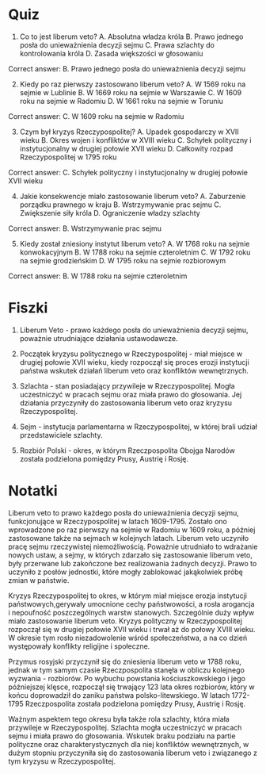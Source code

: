  # Quiz

1. Co to jest liberum veto?
A. Absolutna władza króla
B. Prawo jednego posła do unieważnienia decyzji sejmu
C. Prawa szlachty do kontrolowania króla
D. Zasada większości w głosowaniu

Correct answer: B. Prawo jednego posła do unieważnienia decyzji sejmu

2. Kiedy po raz pierwszy zastosowano liberum veto?
A. W 1569 roku na sejmie w Lublinie
B. W 1669 roku na sejmie w Warszawie
C. W 1609 roku na sejmie w Radomiu
D. W 1661 roku na sejmie w Toruniu

Correct answer: C. W 1609 roku na sejmie w Radomiu

3. Czym był kryzys Rzeczypospolitej?
A. Upadek gospodarczy w XVII wieku
B. Okres wojen i konfliktów w XVIII wieku
C. Schyłek polityczny i instytucjonalny w drugiej połowie XVII wieku
D. Całkowity rozpad Rzeczypospolitej w 1795 roku

Correct answer: C. Schyłek polityczny i instytucjonalny w drugiej połowie XVII wieku

4. Jakie konsekwencje miało zastosowanie liberum veto?
A. Zaburzenie porządku prawnego w kraju
B. Wstrzymywanie prac sejmu
C. Zwiększenie siły króla
D. Ograniczenie władzy szlachty

Correct answer: B. Wstrzymywanie prac sejmu

5. Kiedy został zniesiony instytut liberum veto?
A. W 1768 roku na sejmie konwokacyjnym
B. W 1788 roku na sejmie czteroletnim
C. W 1792 roku na sejmie grodzieńskim
D. W 1795 roku na sejmie rozbiorowym

Correct answer: B. W 1788 roku na sejmie czteroletnim

# Fiszki

1. Liberum Veto - prawo każdego posła do unieważnienia decyzji sejmu, poważnie utrudniające działania ustawodawcze.

2. Początek kryzysu politycznego w Rzeczypospolitej - miał miejsce w drugiej połowie XVII wieku, kiedy rozpoczął się proces erozji instytucji państwa wskutek działań liberum veto oraz konfliktów wewnętrznych.

3. Szlachta - stan posiadający przywileje w Rzeczypospolitej. Mogła uczestniczyć w pracach sejmu oraz miała prawo do głosowania. Jej działania przyczyniły do zastosowania liberum veto oraz kryzysu Rzeczypospolitej.

4. Sejm - instytucja parlamentarna w Rzeczypospolitej, w której brali udział przedstawiciele szlachty.

5. Rozbiór Polski - okres, w którym Rzeczpospolita Obojga Narodów została podzielona pomiędzy Prusy, Austrię i Rosję.

# Notatki

Liberum veto to prawo każdego posła do unieważnienia decyzji sejmu, funkcjonujące w Rzeczypospolitej w latach 1609-1795. Zostało ono wprowadzone po raz pierwszy na sejmie w Radomiu w 1609 roku, a później zastosowane także na sejmach w kolejnych latach. Liberum veto uczyniło pracę sejmu rzeczywistej niemożliwością. Poważnie utrudniało to wdrażanie nowych ustaw, a sejmy, w których zdarzało się zastosowanie liberum veto, były przerwane lub zakończone bez realizowania żadnych decyzji. Prawo to uczyniło z posłów jednostki, które mogły zablokować jakąkolwiek próbę zmian w państwie.

Kryzys Rzeczypospolitej to okres, w którym miał miejsce erozja instytucji państwowych,gerywały umocnione cechy państwowości, a rosła arogancja i nepoufność poszczególnych warstw stanowych. Szczególnie duży wpływ miało zastosowanie liberum veto. Kryzys polityczny w Rzeczypospolitej rozpoczął się w drugiej połowie XVII wieku i trwał aż do połowy XVIII wieku. W okresie tym rosło niezadowolenie wśród społeczeństwa, a na co dzień występowały konflikty religijne i społeczne.

Przymus rosyjski przyczynił się do zniesienia liberum veto w 1788 roku, jednak w tym samym czasie Rzeczpospolita stanęła w obliczu kolejnego wyzwania - rozbiorów. Po wybuchu powstania kościuszkowskiego i jego późniejszej klęsce, rozpoczął się trwający 123 lata okres rozbiorów, który w końcu doprowadził do zaniku państwa polsko-litewskiego. W latach 1772-1795 Rzeczpospolita została podzielona pomiędzy Prusy, Austrię i Rosję.

Ważnym aspektem tego okresu była także rola szlachty, która miała przywileje w Rzeczypospolitej. Szlachta mogła uczestniczyć w pracach sejmu i miała prawo do głosowania. Wskutek braku podziału na partie polityczne oraz charakterystycznych dla niej konfliktów wewnętrznych, w dużym stopniu przyczyniła się do zastosowania liberum veto i związanego z tym kryzysu w Rzeczypospolitej.